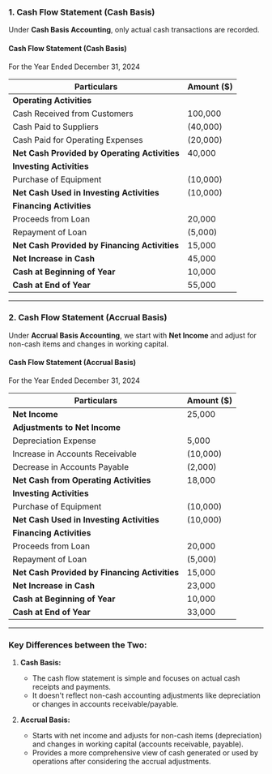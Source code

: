 ### 1. **Cash Flow Statement (Cash Basis)**

Under **Cash Basis Accounting**, only actual cash transactions are recorded.

#### **Cash Flow Statement (Cash Basis)**
For the Year Ended December 31, 2024

| **Particulars**                    | **Amount ($)**  |
|-------------------------------------|-----------------|
| **Operating Activities**            |                 |
| Cash Received from Customers        | 100,000         |
| Cash Paid to Suppliers              | (40,000)        |
| Cash Paid for Operating Expenses    | (20,000)        |
| **Net Cash Provided by Operating Activities** | 40,000        |
| **Investing Activities**            |                 |
| Purchase of Equipment               | (10,000)        |
| **Net Cash Used in Investing Activities** | (10,000)        |
| **Financing Activities**            |                 |
| Proceeds from Loan                  | 20,000          |
| Repayment of Loan                   | (5,000)         |
| **Net Cash Provided by Financing Activities** | 15,000          |
| **Net Increase in Cash**            | 45,000          |
| **Cash at Beginning of Year**       | 10,000          |
| **Cash at End of Year**             | 55,000          |

---

### 2. **Cash Flow Statement (Accrual Basis)**

Under **Accrual Basis Accounting**, we start with **Net Income** and adjust for non-cash items and changes in working capital.

#### **Cash Flow Statement (Accrual Basis)**
For the Year Ended December 31, 2024

| **Particulars**                    | **Amount ($)**  |
|-------------------------------------|-----------------|
| **Net Income**                      | 25,000          |
| **Adjustments to Net Income**       |                 |
| Depreciation Expense                | 5,000           |
| Increase in Accounts Receivable     | (10,000)        |
| Decrease in Accounts Payable        | (2,000)         |
| **Net Cash from Operating Activities** | 18,000          |
| **Investing Activities**            |                 |
| Purchase of Equipment               | (10,000)        |
| **Net Cash Used in Investing Activities** | (10,000)        |
| **Financing Activities**            |                 |
| Proceeds from Loan                  | 20,000          |
| Repayment of Loan                   | (5,000)         |
| **Net Cash Provided by Financing Activities** | 15,000          |
| **Net Increase in Cash**            | 23,000          |
| **Cash at Beginning of Year**       | 10,000          |
| **Cash at End of Year**             | 33,000          |

---

### **Key Differences between the Two:**

1. **Cash Basis:**
   - The cash flow statement is simple and focuses on actual cash receipts and payments.
   - It doesn't reflect non-cash accounting adjustments like depreciation or changes in accounts receivable/payable.

2. **Accrual Basis:**
   - Starts with net income and adjusts for non-cash items (depreciation) and changes in working capital (accounts receivable, payable).
   - Provides a more comprehensive view of cash generated or used by operations after considering the accrual adjustments.

